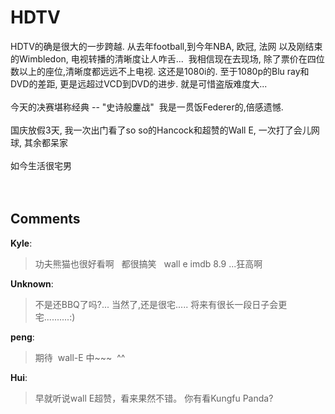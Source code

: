 # HDTV

<div id="msgcns!9884D0A402622CB2!4204" class="bvMsg"><div>HDTV的确是很大的一步跨越. 从去年football,到今年NBA, 欧冠, 法网 以及刚结束的Wimbledon, 电视转播的清晰度让人咋舌...  我相信现在去现场, 除了票价在四位数以上的座位,清晰度都远远不上电视. 这还是1080i的. 至于1080p的Blu ray和DVD的差距, 更是远超过VCD到DVD的进步. 就是可惜盗版难度大... </div>
<div> </div>
<div>今天的决赛堪称经典 -- &quot;史诗般鏖战&quot;  我是一贯饭Federer的,倍感遗憾. </div>
<div> </div>
<div>国庆放假3天, 我一次出门看了so so的Hancock和超赞的Wall E, 一次打了会儿网球, 其余都呆家</div>
<div> </div>
<div>如今生活很宅男 </div>
<div> </div>
<div> </div></div>

## Comments

**Kyle**:
> 功夫熊猫也很好看啊   都很搞笑
 
wall e imdb 8.9 ...狂高啊

**Unknown**:
> 不是还BBQ了吗?... 当然了,还是很宅..... 将来有很长一段日子会更宅..........:)

**peng**:
> 期待  wall-E 中~~~  ^^

**Hui**:
> 早就听说wall E超赞，看来果然不错。
你有看Kungfu Panda?

